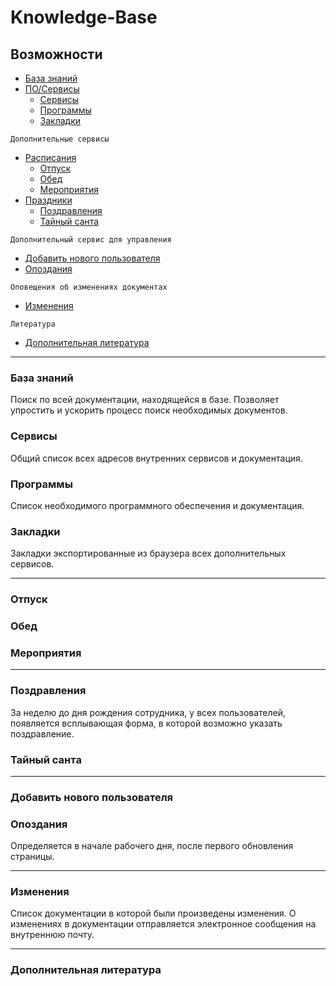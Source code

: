 # Knowledge-Base

## Возможности
- [База знаний](#content-1)
- [ПО/Сервисы](#content-2)
    - [Сервисы](#content-3)
    - [Программы](#content-4)
    - [Закладки](#content-5)
    
`Дополнительные сервисы`

- [Расписания](#content-6)
    - [Отпуск](#content-7)
    - [Обед](#content-8)
    - [Мероприятия](#content-9)
- [Праздники](#content-10)
    - [Поздравления](#content-11)
    - [Тайный санта](#content-12)
    
`Дополнительный сервис для управления`

- [Добавить нового пользователя](#content-13)
- [Опоздания](#content-14)

`Оповещения об изменениях документах`

- [Изменения](#content-15)

`Литература`

- [Дополнительная литература](#content-16)

***

### <a name="sample-1"></a> База знаний
Поиск по всей документации, находящейся в базе. Позволяет упростить и ускорить процесс поиск необходимых документов.

### <a name="sample-3"></a> Сервисы
Общий список всех адресов внутренних сервисов и документация.

### <a name="sample-4"></a> Программы
Список необходимого программного обеспечения и документация.

### <a name="sample-5"></a> Закладки
Закладки экспортированные из браузера всех дополнительных сервисов.

***

### <a name="sample-7"></a> Отпуск

### <a name="sample-8"></a> Обед

### <a name="sample-9"></a> Мероприятия

***

### <a name="sample-11"></a> Поздравления
За неделю до дня рождения сотрудника, у всех пользователей, появляется всплывающая форма, в которой возможно указать поздравление.

### <a name="sample-12"></a> Тайный санта

***

### <a name="sample-13"></a> Добавить нового пользователя

### <a name="sample-14"></a> Опоздания
Определяется в начале рабочего дня, после первого обновления страницы.

***

### <a name="sample-15"></a> Изменения
Список документации в которой были произведены изменения. О изменениях в документации отправляется электронное сообщения на внутреннюю почту.

***

### <a name="sample-15"></a> Дополнительная литература

